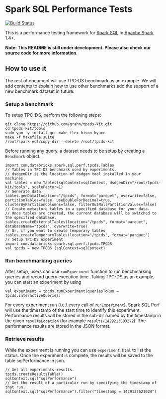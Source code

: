 # Spark SQL Performance Tests

[![Build Status](https://travis-ci.org/databricks/spark-sql-perf.svg)](https://travis-ci.org/databricks/spark-sql-perf)

This is a performance testing framework for [Spark SQL](https://spark.apache.org/sql/) in [Apache Spark](https://spark.apache.org/) 1.4+.

**Note: This README is still under development. Please also check our source code for more information.**

## How to use it
The rest of document will use TPC-DS benchmark as an example. We will add contents to explain how to use other benchmarks add the support of a new benchmark dataset in future.

### Setup a benchmark

To setup TPC-DS, perform the following steps:

```
git clone https://github.com/grahn/tpcds-kit.git
cd tpcds-kit/tools
sudo yum -y install gcc make flex bison byacc
make -f Makefile.suite
/root/spark-ec2/copy-dir --delete /root/tpcds-kit
```

Before running any query, a dataset needs to be setup by creating a `Benchmark` object.

```
import com.databricks.spark.sql.perf.tpcds.Tables
// Tables in TPC-DS benchmark used by experiments.
// dsdgenDir is the location of dsdgen tool installed in your machines.
val tables = new Tables(sqlContext=sqlContext, dsdgenDir="/root/tpcds-kit/tools", scaleFactor=1)
// Generate data.
tables.genData(location="/tpcds", format="parquet", overwrite=false, partitionTables=false, useDoubleForDecimal=true, clusterByPartitionColumns=false, filterOutNullPartitionValues=false)
// Create metastore tables in a specified database for your data.
// Once tables are created, the current database will be switched to the specified database.
tables.createExternalTables(location="/tpcds", format="parquet", databaseName="tpcds", overwrite=true)
// Or, if you want to create temporary tables
tables.createTemporaryTables(location="/tpcds", format="parquet")
// Setup TPC-DS experiment
import com.databricks.spark.sql.perf.tpcds.TPCDS
val tpcds = new TPCDS (sqlContext=sqlContext)
```

### Run benchmarking queries
After setup, users can use `runExperiment` function to run benchmarking queries and record query execution time. Taking TPC-DS as an example, you can start an experiment by using

```
val experiment = tpcds.runExperiment(queriesToRun = tpcds.interactiveQueries)
```

For every experiment run (i.e.\ every call of `runExperiment`), Spark SQL Perf will use the timestamp of the start time to identify this experiment. Performance results will be stored in the sub-dir named by the timestamp in the given `resultsLocation` (for example `results/1429213883272`). The performance results are stored in the JSON format.

### Retrieve results
While the experiment is running you can use `experiment.html` to list the status.  Once the experiment is complete, the results will be saved to the table sqlPerformance in json.

```
// Get all experiments results.
tpcds.createResultsTable()
sqlContext.sql("sqlPerformance")
// Get the result of a particular run by specifying the timestamp of that run.
sqlContext.sql("sqlPerformance").filter("timestamp = 1429132621024")
```